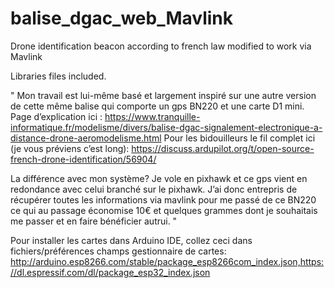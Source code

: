 # balise_dgac_web_Mavlink
Drone identification beacon according to french law modified to work via Mavlink

Libraries files included.

"
Mon travail est lui-même basé et largement inspiré sur une autre version de cette même balise qui comporte un gps BN220 et une carte D1 mini.
Page d’explication ici : https://www.tranquille-informatique.fr/modelisme/divers/balise-dgac-signalement-electronique-a-distance-drone-aeromodelisme.html
Pour les bidouilleurs le fil complet ici (je vous préviens c’est long): https://discuss.ardupilot.org/t/open-source-french-drone-identification/56904/

La différence avec mon système? Je vole en pixhawk et ce gps vient en redondance avec celui branché sur le pixhawk. J’ai donc entrepris de récupérer toutes les informations via mavlink pour me passé de ce BN220 ce qui au passage économise 10€ et quelques grammes dont je souhaitais me passer et en faire bénéficier autrui.
"

Pour installer les cartes dans Arduino IDE, collez ceci dans fichiers/préférences champs gestionnaire de cartes:
http://arduino.esp8266.com/stable/package_esp8266com_index.json,https://dl.espressif.com/dl/package_esp32_index.json

